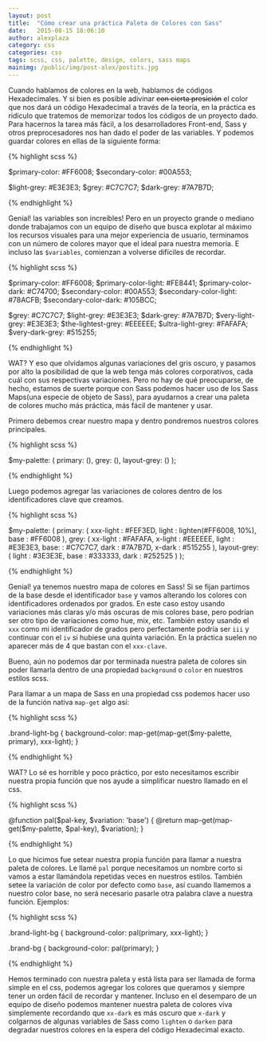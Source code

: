 ```yaml
---
layout: post
title:  "Cómo crear una práctica Paleta de Colores con Sass"
date:   2015-08-15 18:06:10
author: alexplaza
category: css
categories: css
tags: scss, css, palette, design, colors, sass maps
mainimg: /public/img/post-alex/postits.jpg
---
```


Cuando hablamos de colores en la web, hablamos de códigos Hexadecimales. Y si bien es posible adivinar <del>con cierta presición</del> el color que nos dará un código Hexadecimal a través de la teoría, en la práctica es ridículo que tratemos de memorizar todos los códigos de un proyecto dado. Para hacernos la tarea más fácil, a los desarrolladores Front-end, Sass y otros preprocesadores nos han dado el poder de las variables. Y podemos guardar colores en ellas de la siguiente forma:

{% highlight scss %}

$primary-color: #FF6008;
$secondary-color: #00A553;

$light-grey: #E3E3E3;
$grey: #C7C7C7;
$dark-grey: #7A7B7D;

{% endhighlight %}

Genial! las variables son increíbles!
Pero en un proyecto grande o mediano donde trabajamos con un equipo de diseño que busca explotar al máximo los recursos visuales para una mejor experiencia de usuario, terminamos con un número de colores mayor que el ideal para nuestra memoria. E incluso las ``$variables``, comienzan a volverse difíciles de recordar.

{% highlight scss %}

$primary-color: #FF6008;
$primary-color-light: #FE8441;
$primary-color-dark: #C74700;
$secondary-color: #00A553;
$secondary-color-light: #78ACFB;
$secondary-color-dark: #105BCC;

$grey: #C7C7C7;
$light-grey: #E3E3E3;
$dark-grey: #7A7B7D;
$very-light-grey: #E3E3E3;
$the-lightest-grey: #EEEEEE;
$ultra-light-grey: #FAFAFA;
$very-dark-grey: #515255;

{% endhighlight %}

WAT? Y eso que olvidamos algunas variaciones del gris oscuro, y pasamos por alto la posibilidad de que la web tenga más colores corporativos, cada cuál con sus respectivas variaciones.
Pero no hay de qué preocuparse, de hecho, estamos de suerte porque con Sass podemos hacer uso de los Sass Maps(una especie de objeto de Sass), para ayudarnos a crear una paleta de colores mucho más práctica, más fácil de mantener y usar.

Primero debemos crear nuestro mapa y dentro pondremos nuestros colores principales.

{% highlight scss %}

$my-palette: (
  primary: (),
  grey: (),
  layout-grey: ()
);

{% endhighlight %}

Luego podemos agregar las variaciones de colores dentro de los identificadores clave que creamos.

{% highlight scss %}

$my-palette: (
  primary: (
    xxx-light : #FEF3ED,
    light     : lighten(#FF6008, 10%),
    base      : #FF6008
  ),
  grey: (
    xx-light  : #FAFAFA,
    x-light   : #EEEEEE,
    light     : #E3E3E3,
    base:     : #C7C7C7,
    dark      : #7A7B7D,
    x-dark    : #515255
  ),
  layout-grey: (
    light     : #3E3E3E,
    base      : #333333,
    dark      : #252525
  )
);

{% endhighlight %}

Genial! ya tenemos nuestro mapa de colores en Sass! Si se fijan partimos de la base desde el identificador ``base`` y vamos alterando los colores con identificadores ordenados por grados. En este caso estoy usando variaciones más claras y/o más oscuras de mis colores base, pero podrían ser otro tipo de variaciones como hue, mix, etc.
También estoy usando el ``xxx`` como mi identificador de grados pero perfectamente podría ser ``iii`` y continuar con el ``iv`` si hubiese una quinta variación. En la práctica suelen no aparecer más de 4 que bastan con el ``xxx-clave``.

Bueno, aún no podemos dar por terminada nuestra paleta de colores sin poder llamarla dentro de una propiedad ``background`` o ``color`` en nuestros estilos scss.

Para llamar a un mapa de Sass en una propiedad css podemos hacer uso de la función nativa ``map-get`` algo así:

{% highlight scss %}

.brand-light-bg {
  background-color: map-get(map-get($my-palette, primary), xxx-light);
}

{% endhighlight %}

WAT?
Lo sé es horrible y poco práctico, por esto necesitamos escribir nuestra propia función que nos ayude a simplificar nuestro llamado en el css.

{% highlight scss %}

@function pal($pal-key, $variation: 'base') {
  @return map-get(map-get($my-palette, $pal-key), $variation);
}

{% endhighlight %}

Lo que hicimos fue setear nuestra propia función para llamar a nuestra paleta de colores. Le llamé ``pal`` porque necesitamos un nombre corto si vamos a estar llamándola repetidas veces en nuestros estilos. También setee la variación de color por defecto como ``base``, así cuando llamemos a nuestro color base, no será necesario pasarle otra palabra clave a nuestra función. Ejemplos:

{% highlight scss %}

.brand-light-bg {
  background-color: pal(primary, xxx-light);
}

.brand-bg {
  background-color: pal(primary);
}

{% endhighlight %}

Hemos terminado con nuestra paleta y está lista para ser llamada de forma simple en el css, podemos agregar los colores que queramos y siempre tener un orden fácil de recordar y mantener. Incluso en el desemparo de un equipo de diseño podemos mantener nuestra paleta de colores viva simplemente recordando que ``xx-dark`` es más oscuro que ``x-dark`` y colgarnos de algunas variables de Sass como ``lighten`` o ``darken`` para degradar nuestros colores en la espera del código Hexadecimal exacto.
